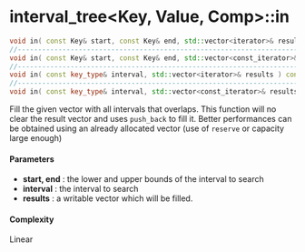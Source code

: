 # interval_tree<Key, Value, Comp>::in

```cpp
void in( const Key& start, const Key& end, std::vector<iterator>& results ) const;       // (1)
//---------------------------------------------------------------------------------------------
void in( const Key& start, const Key& end, std::vector<const_iterator>& results ) const; // (2)
//---------------------------------------------------------------------------------------------
void in( const key_type& interval, std::vector<iterator>& results ) const;               // (3)
//---------------------------------------------------------------------------------------------
void in( const key_type& interval, std::vector<const_iterator>& results ) const;         // (4)
```

Fill the given vector with all intervals that overlaps.
This function will no clear the result vector and uses `push_back` to fill it. Better performances can be obtained using an already allocated vector (use of `reserve` or capacity large enough)

#### Parameters

- **start, end** : the lower and upper bounds of the interval to search
- **interval** : the interval to search
- **results** : a writable vector which will be filled.

#### Complexity

Linear